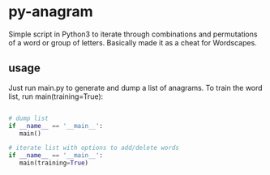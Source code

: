# py-anagram

Simple script in Python3 to iterate through combinations and permutations
of a word or group of letters. Basically made it as a cheat for Wordscapes.

## usage
Just run main.py to generate and dump a list of anagrams. To train the
word list, run main(training=True):
 ```python

 # dump list
 if __name__ == '__main__':
    main()

 # iterate list with options to add/delete words
 if __name__ == '__main__':
    main(training=True)
 ```
